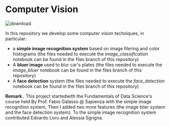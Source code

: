 # Computer Vision

![download](https://user-images.githubusercontent.com/91341004/152332006-8338e370-86ae-4b1f-a25f-0779cb0b1ac5.png)

In this repository we develop some computer vision techniques, in particular:
- a **simple image recognition system** based on image filering and color histograms (the files needed to execute the *image_classification* notebook can be found in the files branch of this repository)
- A **bluer image** used to blur car's plates (the files needed to execute the *image_bluer* notebook can be found in the files branch of this repository)
- A **face detection** system (the files needed to execute the *face_detection* notebook can be found in the files branch of this repository)

**Remark .** This project startedwith the Fundamentals of Data Science's course held By Prof. Fabio Galasso @ Sapienza with the simple image recognition system, Then I added two more features (the image blier system and the face detection system). To the simple image recognition system contributed Edoardo Loru and Alessia Sgrigna. 


